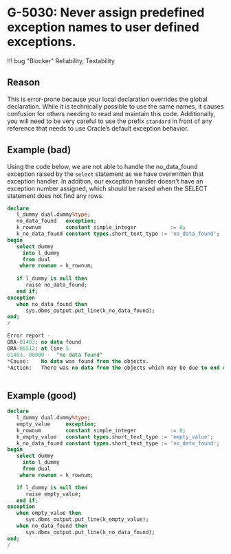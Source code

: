 # G-5030: Never assign predefined exception names to user defined exceptions.

!!! bug "Blocker"
    Reliability, Testability

## Reason

This is error-prone because your local declaration overrides the global declaration. While it is technically possible to use the same names, it causes confusion for others needing to read and maintain this code. Additionally, you will need to be very careful to use the prefix `standard` in front of any reference that needs to use Oracle’s default exception behavior.

## Example (bad)

Using the code below, we are not able to handle the no_data_found exception raised by the `select` statement as we have overwritten that exception handler. In addition, our exception handler doesn't have an exception number assigned, which should be raised when the SELECT statement does not find any rows.

```sql
declare
   l_dummy dual.dummy%type;
   no_data_found   exception;
   k_rownum        constant simple_integer           := 0;
   k_no_data_found constant types.short_text_type := 'no_data_found';
begin
   select dummy
     into l_dummy
     from dual
    where rownum = k_rownum;
    
   if l_dummy is null then 
      raise no_data_found;
   end if;
exception
   when no_data_found then
      sys.dbms_output.put_line(k_no_data_found);
end;
/

Error report -
ORA-01403: no data found
ORA-06512: at line 5
01403. 00000 -  "no data found"
*Cause:    No data was found from the objects.
*Action:   There was no data from the objects which may be due to end of fetch.
 
```

## Example (good)

```sql
declare
   l_dummy dual.dummy%type;
   empty_value     exception;
   k_rownum        constant simple_integer           := 0;
   k_empty_value   constant types.short_text_type := 'empty_value';
   k_no_data_found constant types.short_text_type := 'no_data_found';
begin
   select dummy
     into l_dummy
     from dual
    where rownum = k_rownum;

   if l_dummy is null then
      raise empty_value;
   end if;
exception
   when empty_value then
      sys.dbms_output.put_line(k_empty_value);
   when no_data_found then
      sys.dbms_output.put_line(k_no_data_found);
end;
/
```
